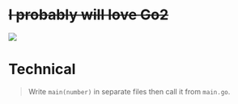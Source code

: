 # ~~I probably will love Go2~~

![](https://i.redd.it/7t1p88ct13ez.jpg)

# Technical 

> Write `main(number)` in separate files then call it from `main.go`.

